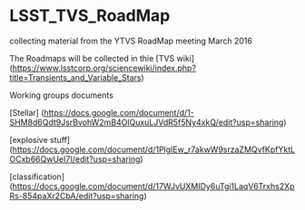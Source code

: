 # LSST_TVS_RoadMap
collecting material from the YTVS RoadMap meeting March 2016

The Roadmaps will be collected in thie [TVS wiki] (https://www.lsstcorp.org/sciencewiki/index.php?title=Transients_and_Variable_Stars)


Working groups documents


[Stellar] (https://docs.google.com/document/d/1-SHM8d6Qdt9JsrBvohW2mB4OlQuxuLJVdR5f5Ny4xkQ/edit?usp=sharing)


[explosive stuff] (https://docs.google.com/document/d/1PlgIEw_r7akwW9srzaZMQvfKpfYktLOCxb66QwUeI7I/edit?usp=sharing)


[classification] (https://docs.google.com/document/d/17WJvUXMIDy6uTgi1LaqV6Trxhs2XpRs-854paXr2CbA/edit?usp=sharing)


